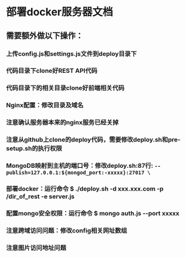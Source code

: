 # 部署docker服务器文档

## 需要额外做以下操作：

### 上传config.js和settings.js文件到deploy目录下
### 代码目录下clone好REST API代码
### 代码目录下的相关目录clone好前端相关代码
### Nginx配置：修改目录及域名
### 注意确认服务器本来的nginx服务已经关掉
### 注意从github上clone的deploy代码，需要修改deploy.sh和pre-setup.sh的执行权限
### MongoDB映射到主机的端口号：修改deploy.sh:87行: `--publish=127.0.0.1:${mongod_port:-xxxxx}:27017 \`
### 部署docker：运行命令 $ ./deploy.sh -d xxx.xxx.com -p /dir_of_rest -e server.js
### 配置mongo安全权限：运行命令 $ mongo auth.js --port xxxxx
### 注意跨域访问问题：修改config相关网址数组
### 注意图片访问地址问题
